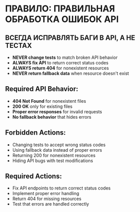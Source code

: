 # ПРАВИЛО: ПРАВИЛЬНАЯ ОБРАБОТКА ОШИБОК API

## ВСЕГДА ИСПРАВЛЯТЬ БАГИ В API, А НЕ ТЕСТАХ
- **NEVER change tests** to match broken API behavior
- **ALWAYS fix API** to return correct status codes
- **ALWAYS return 404** for nonexistent resources
- **NEVER return fallback data** when resource doesn't exist

## Required API Behavior:
- **404 Not Found** for nonexistent files
- **200 OK** only for existing files
- **Proper error responses** for invalid requests
- **No fallback behavior** that hides errors

## Forbidden Actions:
- Changing tests to accept wrong status codes
- Using fallback data instead of proper errors
- Returning 200 for nonexistent resources
- Hiding API bugs with test modifications

## Required Actions:
- Fix API endpoints to return correct status codes
- Implement proper error handling
- Return 404 for missing resources
- Test that errors are handled correctly